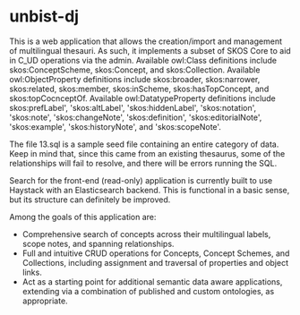 # unbist-dj

This is a web application that allows the creation/import and management of multilingual thesauri. As such, it implements a subset of SKOS Core to aid in C_UD operations via the admin. Available owl:Class definitions include skos:ConceptScheme, skos:Concept, and skos:Collection. Available owl:ObjectProperty definitions include skos:broader, skos:narrower, skos:related, skos:member, skos:inScheme, skos:hasTopConcept, and skos:topCocnceptOf. Available owl:DatatypeProperty definitions include skos:prefLabel', 'skos:altLabel', 'skos:hiddenLabel', 'skos:notation', 'skos:note', 'skos:changeNote', 'skos:definition', 'skos:editorialNote', 'skos:example', 'skos:historyNote', and 'skos:scopeNote'. 

The file 13.sql is a sample seed file containing an entire category of data. Keep in mind that, since this came from an existing thesaurus, some of the relationships will fail to resolve, and there will be errors running the SQL.

Search for the front-end (read-only) application is currently built to use Haystack with an Elasticsearch backend. This is functional in a basic sense, but its structure can definitely be improved. 

Among the goals of this application are:

 * Comprehensive search of concepts across their multilingual labels, scope notes, and spanning relationships.
 * Full and intuitive CRUD operations for Concepts, Concept Schemes, and Collections, including assignment and traversal of properties and object links.
 * Act as a starting point for additional semantic data aware applications, extending via a combination of published and custom ontologies, as appropriate.
